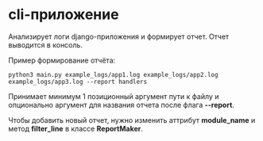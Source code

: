 # cli-приложение

Анализирует логи django-приложения и формирует отчет. Отчет выводится в консоль.

Пример формирование отчёта:
```
python3 main.py example_logs/app1.log example_logs/app2.log example_logs/app3.log --report handlers
```

Принимает минимум 1 позиционный аргумент пути к файлу и опционально 
аргумент для названия отчета после флага **--report**.

Чтобы добавить новый отчет, нужно изменить аттрибут **module_name** и 
метод **filter_line** в классе **ReportMaker**.
